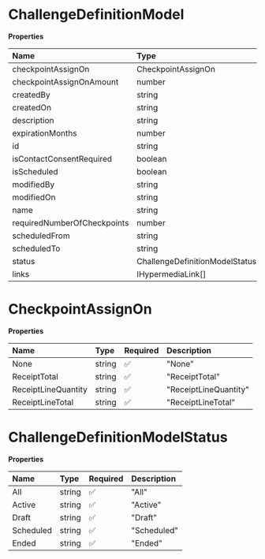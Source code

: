 # ChallengeDefinitionModel

**Properties**

| Name                        | Type                           | Required | Description |
| :-------------------------- | :----------------------------- | :------- | :---------- |
| checkpointAssignOn          | CheckpointAssignOn             | ❌       |             |
| checkpointAssignOnAmount    | number                         | ❌       |             |
| createdBy                   | string                         | ❌       |             |
| createdOn                   | string                         | ❌       |             |
| description                 | string                         | ❌       |             |
| expirationMonths            | number                         | ❌       |             |
| id                          | string                         | ❌       |             |
| isContactConsentRequired    | boolean                        | ❌       |             |
| isScheduled                 | boolean                        | ❌       |             |
| modifiedBy                  | string                         | ❌       |             |
| modifiedOn                  | string                         | ❌       |             |
| name                        | string                         | ❌       |             |
| requiredNumberOfCheckpoints | number                         | ❌       |             |
| scheduledFrom               | string                         | ❌       |             |
| scheduledTo                 | string                         | ❌       |             |
| status                      | ChallengeDefinitionModelStatus | ❌       |             |
| links                       | IHypermediaLink[]              | ❌       |             |

# CheckpointAssignOn

**Properties**

| Name                | Type   | Required | Description           |
| :------------------ | :----- | :------- | :-------------------- |
| None                | string | ✅       | "None"                |
| ReceiptTotal        | string | ✅       | "ReceiptTotal"        |
| ReceiptLineQuantity | string | ✅       | "ReceiptLineQuantity" |
| ReceiptLineTotal    | string | ✅       | "ReceiptLineTotal"    |

# ChallengeDefinitionModelStatus

**Properties**

| Name      | Type   | Required | Description |
| :-------- | :----- | :------- | :---------- |
| All       | string | ✅       | "All"       |
| Active    | string | ✅       | "Active"    |
| Draft     | string | ✅       | "Draft"     |
| Scheduled | string | ✅       | "Scheduled" |
| Ended     | string | ✅       | "Ended"     |

<!-- This file was generated by liblab | https://liblab.com/ -->
